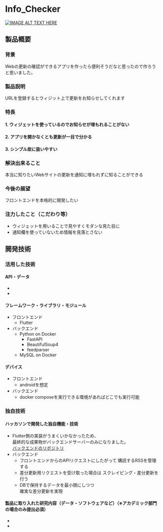 # Info_Checker

[![IMAGE ALT TEXT HERE](https://jphacks.com/wp-content/uploads/2022/08/JPHACKS2022_ogp.jpg)](https://www.youtube.com/watch?v=LUPQFB4QyVo)

## 製品概要
### 背景
Webの更新の確認ができるアプリを作ったら便利そうだなと思ったので作ろうと思いました。
### 製品説明
URLを登録するとウィジット上で更新をお知らせしてくれます
### 特長
#### 1. ウィジェットを使っているのでお知らせが埋もれることがない
#### 2. アプリを開かなくとも更新が一目で分かる
#### 3. シンプル故に扱いやすい

### 解決出来ること
本当に知りたいWebサイトの更新を通知に埋もれずに知ることができる

### 今後の展望
フロントエンドを本格的に開発したい

### 注力したこと（こだわり等）
* ウィジェットを用いることで見やすくモダンな見た目に
* 通知欄を使っていないため情報を見落とさない

## 開発技術
### 活用した技術
#### API・データ
* 
* 

#### フレームワーク・ライブラリ・モジュール
* フロントエンド
  * Flutter
* バックエンド
  * Python on Docker
    * FastAPI
    * BeautifulSoup4
    * feedparser
  * MySQL on Docker

#### デバイス
* フロントエンド
  * androidを想定
* バックエンド
  * docker composeを実行できる環境があればどこでも実行可能

### 独自技術
#### ハッカソンで開発した独自機能・技術
* Flutter側の実装がうまくいかなかったため、  
  最終的な成果物がバックエンドサーバーのみになりました。  
  [バックエンドのリポジトリ](https://github.com/jphacks/F_2212_2)  
* バックエンド
  * フロントエンドからのAPIリクエストにしたがって
    購読するRSSを管理する
  * 差分更新用リクエストを受け取った場合は
    スクレイピング・差分更新を行う
  * DBで保持するデータを最小限にしつつ  
    確実な差分更新を実現

#### 製品に取り入れた研究内容（データ・ソフトウェアなど）（※アカデミック部門の場合のみ提出必須）
* 
* 
